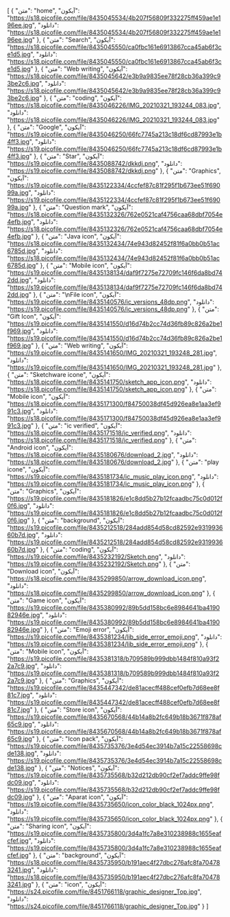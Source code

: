 [
  {
    "متن": "home",
    "آیکون": "https://s18.picofile.com/file/8435045534/4b207f56809f332275ff459ae1e196ee.jpg",
    "دانلود": "https://s18.picofile.com/file/8435045534/4b207f56809f332275ff459ae1e196ee.jpg"
  },
  {
    "متن": "Search",
    "آیکون": "https://s18.picofile.com/file/8435045550/ca0fbc161e6913867cca45ab6f3ce1d5.jpg",
    "دانلود": "https://s18.picofile.com/file/8435045550/ca0fbc161e6913867cca45ab6f3ce1d5.jpg"
  },
  {
    "متن": "Web writing",
    "آیکون": "https://s18.picofile.com/file/8435045642/e3b9a9835ee78f28cb36a399c93be2c6.jpg",
    "دانلود": "https://s18.picofile.com/file/8435045642/e3b9a9835ee78f28cb36a399c93be2c6.jpg"
  },
  {
    "متن": "coding",
    "آیکون": "https://s18.picofile.com/file/8435046226/IMG_20210321_193244_083.jpg",
    "دانلود": "https://s18.picofile.com/file/8435046226/IMG_20210321_193244_083.jpg"
  },
  {
    "متن": "Google",
    "آیکون": "https://s19.picofile.com/file/8435046250/66fc7745a213c18df6cd87993e1b4ff3.jpg",
    "دانلود": "https://s19.picofile.com/file/8435046250/66fc7745a213c18df6cd87993e1b4ff3.jpg"
  },
  {
    "متن": "Star",
    "آیکون": "https://s19.picofile.com/file/8435088742/dkkdj.png",
    "دانلود": "https://s19.picofile.com/file/8435088742/dkkdj.png"
  },
  {
    "متن": "Graphics",
    "آیکون": "https://s19.picofile.com/file/8435122334/4ccfef87c81f295f1b673ee51f69099a.jpg",
    "دانلود": "https://s19.picofile.com/file/8435122334/4ccfef87c81f295f1b673ee51f69099a.jpg"
  },
  {
    "متن": "Question mark",
    "آیکون": "https://s18.picofile.com/file/8435132326/762e0521caf4756caa68dbf7054e4efb.jpg",
    "دانلود": "https://s18.picofile.com/file/8435132326/762e0521caf4756caa68dbf7054e4efb.jpg"
  },
  {
    "متن": "Java icon",
    "آیکون": "https://s18.picofile.com/file/8435132434/74e943d82452f81f6a0bb0b51ac6785d.jpg",
    "دانلود": "https://s18.picofile.com/file/8435132434/74e943d82452f81f6a0bb0b51ac6785d.jpg"
  },
  {
    "متن": "Mobile icon",
    "آیکون": "https://s19.picofile.com/file/8435138134/daf9f7275e72709fc146f6da8bd742dd.jpg",
    "دانلود": "https://s19.picofile.com/file/8435138134/daf9f7275e72709fc146f6da8bd742dd.jpg"
  },
  {
    "متن": "\nFile icon",
    "آیکون": "https://s19.picofile.com/file/8435140576/ic_versions_48dp.png",
    "دانلود": "https://s19.picofile.com/file/8435140576/ic_versions_48dp.png"
  },
  {
    "متن": "Gift Icon",
    "آیکون": "https://s19.picofile.com/file/8435141550/d16d74b2cc74d36fb89c826a2be1f969.jpg",
    "دانلود": "https://s19.picofile.com/file/8435141550/d16d74b2cc74d36fb89c826a2be1f969.jpg"
  },
  {
    "متن": "Web writing",
    "آیکون": "https://s19.picofile.com/file/8435141650/IMG_20210321_193248_281.jpg",
    "دانلود": "https://s19.picofile.com/file/8435141650/IMG_20210321_193248_281.jpg"
  },
  {
    "متن": "Sketchware icone",
    "آیکون": "https://s18.picofile.com/file/8435141750/sketch_app_icon.png",
    "دانلود": "https://s18.picofile.com/file/8435141750/sketch_app_icon.png"
  },
  {
    "متن": "Mobile icon",
    "آیکون": "https://s18.picofile.com/file/8435171300/f84750038df45d926ea8e1aa3ef991c3.jpg",
    "دانلود": "https://s18.picofile.com/file/8435171300/f84750038df45d926ea8e1aa3ef991c3.jpg"
  },
  {
    "متن": "ic verified",
    "آیکون": "https://s18.picofile.com/file/8435171518/ic_verified.png",
    "دانلود": "https://s18.picofile.com/file/8435171518/ic_verified.png"
  },
  {
    "متن": "Android icon",
    "آیکون": "https://s18.picofile.com/file/8435180676/download_2.jpg",
    "دانلود": "https://s18.picofile.com/file/8435180676/download_2.jpg"
  },
  {
    "متن": "play icone",
    "آیکون": "https://s19.picofile.com/file/8435181734/ic_music_play_icon.png",
    "دانلود": "https://s19.picofile.com/file/8435181734/ic_music_play_icon.png"
  },
  {
    "متن": "Graphics",
    "آیکون": "https://s19.picofile.com/file/8435181826/e1c8dd5b27b12fcaadbc75c0d012f0f6.jpg",
    "دانلود": "https://s19.picofile.com/file/8435181826/e1c8dd5b27b12fcaadbc75c0d012f0f6.jpg"
  },
  {
    "متن": "background",
    "آیکون": "https://s19.picofile.com/file/8435212518/284add854d58cd82592e931993660b7d.jpg",
    "دانلود": "https://s19.picofile.com/file/8435212518/284add854d58cd82592e931993660b7d.jpg"
  },
  {
    "متن": "coding",
    "آیکون": "https://s19.picofile.com/file/8435232192/Sketch.png",
    "دانلود": "https://s19.picofile.com/file/8435232192/Sketch.png"
  },
  {
    "متن": "Download icon",
    "آیکون": "https://s18.picofile.com/file/8435299850/arrow_download_icon.png",
    "دانلود": "https://s18.picofile.com/file/8435299850/arrow_download_icon.png"
  },
  {
    "متن": "Game icon",
    "آیکون": "https://s19.picofile.com/file/8435380992/89b5dd158bc6e8984641ba419082946e.jpg",
    "دانلود": "https://s19.picofile.com/file/8435380992/89b5dd158bc6e8984641ba419082946e.jpg"
  },
  {
    "متن": "Emoji error",
    "آیکون": "https://s19.picofile.com/file/8435381234/lib_side_error_emoji.png",
    "دانلود": "https://s19.picofile.com/file/8435381234/lib_side_error_emoji.png"
  },
  {
    "متن": "Mobile icon",
    "آیکون": "https://s19.picofile.com/file/8435381318/b709589b999dbb1484f810a93f22a7c9.jpg",
    "دانلود": "https://s19.picofile.com/file/8435381318/b709589b999dbb1484f810a93f22a7c9.jpg"
  },
  {
    "متن": "Graphics",
    "آیکون": "https://s19.picofile.com/file/8435447342/de81acecff488cef0efb7d68ee8f81c7.jpg",
    "دانلود": "https://s19.picofile.com/file/8435447342/de81acecff488cef0efb7d68ee8f81c7.jpg"
  },
  {
    "متن": "Store icon",
    "آیکون": "https://s19.picofile.com/file/8435670568/44b14a8b2fc649b18b3671f878af65c9.jpg",
    "دانلود": "https://s19.picofile.com/file/8435670568/44b14a8b2fc649b18b3671f878af65c9.jpg"
  },
  {
    "متن": "Icon pack",
    "آیکون": "https://s19.picofile.com/file/8435735376/3e4d54ec3914b7a15c22558698cde138.jpg",
    "دانلود": "https://s19.picofile.com/file/8435735376/3e4d54ec3914b7a15c22558698cde138.jpg"
  },
  {
    "متن": "Notices",
    "آیکون": "https://s19.picofile.com/file/8435735568/b32d212db90cf2ef7addc9ffe98fdc09.jpg",
    "دانلود": "https://s19.picofile.com/file/8435735568/b32d212db90cf2ef7addc9ffe98fdc09.jpg"
  },
  {
    "متن": "Aparat icon",
    "آیکون": "https://s19.picofile.com/file/8435735650/icon_color_black_1024px.png",
    "دانلود": "https://s19.picofile.com/file/8435735650/icon_color_black_1024px.png"
  },
  {
    "متن": "Sharing icon",
    "آیکون": "https://s19.picofile.com/file/8435735800/3d4a1fc7a8e310238988c1655eafcfef.jpg",
    "دانلود": "https://s19.picofile.com/file/8435735800/3d4a1fc7a8e310238988c1655eafcfef.jpg"
  },
  {
    "متن": "background",
    "آیکون": "https://s18.picofile.com/file/8435735950/b191aec4f27dbc276afc8fa704783241.jpg",
    "دانلود": "https://s18.picofile.com/file/8435735950/b191aec4f27dbc276afc8fa704783241.jpg"
  },
  {
    "متن": "icon",
    "آیکون": "https://s24.picofile.com/file/8451766118/graphic_designer_Top.jpg",
    "دانلود": "https://s24.picofile.com/file/8451766118/graphic_designer_Top.jpg"
  }
]
